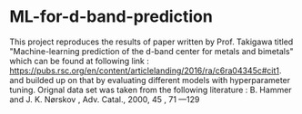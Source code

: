 # ML-for-d-band-prediction
This project reproduces the results of paper written by Prof. Takigawa titled "Machine-learning prediction of the d-band center for metals and bimetals" which can be found at following link : https://pubs.rsc.org/en/content/articlelanding/2016/ra/c6ra04345c#cit1. and builded up on that by evaluating different models with hyperparameter tuning.
Orignal data set was taken from the following literature : B. Hammer and J. K. Nørskov , Adv. Catal., 2000, 45 , 71 —129
